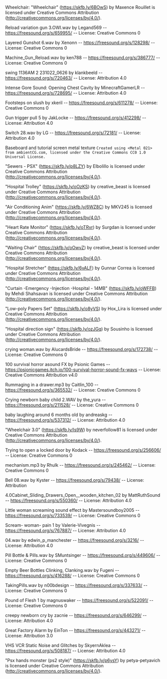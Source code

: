 
Wheelchair: "Wheelchair" (https://skfb.ly/6BOwS) by Maxence Rouillet is licensed under Creative Commons Attribution (http://creativecommons.org/licenses/by/4.0/).

Reload variation gun 3.OWI.wav by Legand569 -- https://freesound.org/s/659955/ -- License: Creative Commons 0

Layered Gunshot 6.wav by Xenonn -- https://freesound.org/s/128298/ -- License: Creative Commons 0

Machine_Gun_Reload.wav by ken788 -- https://freesound.org/s/386777/ -- License: Creative Commons 0

swing 1136AM 2 231022_0626 by klankbeeld -- https://freesound.org/s/720463/ -- License: Attribution 4.0

Intense Gore Sound: Opening Chest Cavity by MinecraftGamerLR -- https://freesound.org/s/728695/ -- License: Attribution 4.0

Footsteps on slush by xkeril -- https://freesound.org/s/611278/ -- License: Creative Commons 0

Gun trigger pull 5 by JakLocke -- https://freesound.org/s/412298/ -- License: Attribution 4.0

Switch 28.wav by LG -- https://freesound.org/s/72181/ -- License: Attribution 4.0

Baseboard and tutorial screen metal texture ```
Created using <Metal 021> from ambientCG.com,
licensed under the Creative Commons CC0 1.0 Universal License.
	```

"Sewers - PSX" (https://skfb.ly/p8LZY) by Elbolillo is licensed under Creative Commons Attribution (http://creativecommons.org/licenses/by/4.0/).

"Hospital Trolley" (https://skfb.ly/oOzKS) by creative_beast is licensed under Creative Commons Attribution (http://creativecommons.org/licenses/by/4.0/).

"Air Conditioning Anim" (https://skfb.ly/6WZ8C) by MKV245 is licensed under Creative Commons Attribution (http://creativecommons.org/licenses/by/4.0/).

"Heart Rate Monitor" (https://skfb.ly/oTRvr) by Surgdan is licensed under Creative Commons Attribution (http://creativecommons.org/licenses/by/4.0/).

"Waiting Chair" (https://skfb.ly/oOwvZ) by creative_beast is licensed under Creative Commons Attribution (http://creativecommons.org/licenses/by/4.0/).

"Hospital Stretcher" (https://skfb.ly/6vALF) by Gunnar Correa is licensed under Creative Commons Attribution (http://creativecommons.org/licenses/by/4.0/).

"Curtain -Emergency -Injection -Hospital - 14MB" (https://skfb.ly/oWFFB) by Mehdi Shahsavan is licensed under Creative Commons Attribution (http://creativecommons.org/licenses/by/4.0/).

"Low-poly Papers Set" (https://skfb.ly/o8yVS) by Hox_Lira is licensed under Creative Commons Attribution (http://creativecommons.org/licenses/by/4.0/).

"Hospital direction sign" (https://skfb.ly/ozJGq) by Sousinho is licensed under Creative Commons Attribution (http://creativecommons.org/licenses/by/4.0/).

crying woman.wav by AlucardsBride -- https://freesound.org/s/172738/ -- License: Creative Commons 0

100 survival horror asound FX by Psionic Games -- https://psionicgames.itch.io/100-survival-horror-sound-fx-wavs -- License: Creative Commons Attribution v4.0

Rummaging in a drawer.mp3 by Caitlin_100 -- https://freesound.org/s/365532/ -- License: Creative Commons 0

Crying newborn baby child 2.WAV by the_yura -- https://freesound.org/s/211528/ -- License: Creative Commons 0

baby laughing around 6 months old by andreaskg -- https://freesound.org/s/537312/ -- License: Attribution 4.0

"Wheelchair 3.0" (https://skfb.ly/Is9W) by neverfollow81 is licensed under Creative Commons Attribution (http://creativecommons.org/licenses/by/4.0/).

Trying to open a locked door by Kodack -- https://freesound.org/s/256606/ -- License: Creative Commons 0

mechanism.mp3 by Rhulk -- https://freesound.org/s/245462/ -- License: Creative Commons 0

Bell 08.wav by Kyster -- https://freesound.org/s/79438/ -- License: Attribution 

4.0Cabinet_Sliding_Drawers_Open__wooden_kitchen_02 by MattRuthSound -- https://freesound.org/s/550360/ -- License: Attribution 4.0

Little woman screaming sound effect by Mastersoundboy2005 -- https://freesound.org/s/733539/ -- License: Creative Commons 0

Scream- woman- pain 1 by Valerie-Vivegnis -- https://freesound.org/s/767887/ -- License: Attribution 4.0

04.wav by edwin_p_manchester -- https://freesound.org/s/3216/ -- License: Attribution 4.0

Pill Bottle & Pills.wav by SMuntsinger -- https://freesound.org/s/449606/ -- License: Creative Commons 0

Empty Beer Bottles Clinking, Clanking.wav by Fugeni -- https://freesound.org/s/416288/ -- License: Creative Commons 0

TakingPills.wav by n00bdesign -- https://freesound.org/s/337633/ -- License: Creative Commons 0

Pound of Flesh 1 by magnuswaker -- https://freesound.org/s/522091/ -- License: Creative Commons 0

creepy newborn cry by zacnie -- https://freesound.org/s/646299/ -- License: Attribution 4.0

Great Factory Alarm by EinTon -- https://freesound.org/s/443271/ -- License: Attribution 3.0

VHS VCR Static Noise and Glitches by SkyernAklea -- https://freesound.org/s/508187/ -- License: Attribution 4.0

"Psx hands monster (ps2 style)" (https://skfb.ly/p6ysY) by petya-petyavich is licensed under Creative Commons Attribution (http://creativecommons.org/licenses/by/4.0/).